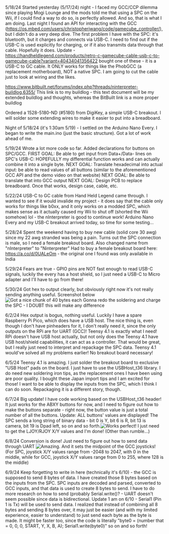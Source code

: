 5/18/24
Started yesterday (5/17/24) night - I faced my GCC/CCP dilemma since playing Mogi Lounge and the mods told me that using a SPC on the Wii, if I could find a way to do so, is perfectly allowed. And so, that is what I am doing.
Last night I found an API for interacting with the GCC (https://os.mbed.com/users/christopherjwang/code/gamecube_controller/), but I didn't do a very deep dive. The first problem I have with the SPC: it's bluetooth, but it charges and connects via USB-C.
I need to find out if the USB-C is used explicitly for charging, or if it also transmits data through that cable. Hopefully it does.
Update - https://handheldlegend.com/products/retro-c-gamecube-cable-usb-c-to-gamecube-cable?variant=40434041356422 bought one of these - it is a USB-C to GC cable. It ONLY works for things like the PhobGCC (a replacement motherboard), NOT a native SPC. I am going to cut the cable just to look at wiring and the likes.

https://www.bitbuilt.net/forums/index.php?threads/ninterpreter-buildlog.6355/
This link is to my buildlog - this text document will be my extended buildlog and thoughts, whereas the BitBuilt link is a more proper buildlog

Ordered a ‎1528-5180-ND‎ (#‎5180) from DigiKey, a simple USB-C breakout. I will solder some extending wires to make it easier to put into a breadboard.‎

Night of 5/18/24 (it's 1:30am 5/19) - I settled on the Arduino Nano Every. I began to write the main.ino (just the basic structure). Got a lot of work ahead of me.

5/19/24
Wrote a lot more code so far. Added declarations for buttons on SPC/GCC.
FIRST GOAL: Be able to get input from Data+/Data- lines on SPC's USB-C: HOPEFULLY my differential function works and can actually combine it into a single byte.
NEXT GOAL: Translate hexadecimal into actual input: be able to read values of all buttons (similar to the aforementioned GCC API and the demo video on that website)
NEXT GOAL: Be able to translate that into GCC output
NEXT GOAL: Design PCB to replace breadboard. Once that works, design case, cable, etc.

5/22/24
USB-C to GC cable from Hand Held Legend came through. I wanted to see if it would invalide my project - it does say that the cable only works for things like b0xx, and it only works on a modded SPC, which makes sense as it actually caused my Wii to shut off (shorted the Wii somehow) lol - the nInterpreter is good to continue work! Arduino Nano Every and my USB-C breakout arrived today, so time for some testing...

5/28/24
Spent the weekend having to buy new cable (solid core 30 awg) since my 22 awg stranded was being a pain. Turns out the SPC connection is male, so I need a female breakout board. Also changed name from "nInterpreter" to "Ninterpreter"
Had to buy a female breakout board here: https://a.co/d/0UALeOm - the original one I found was only available in India

5/29/24
Fears are true - GPIO pins are NOT fast enough to read USB-C signals, luckily the every has a host shield, so I just need a USB-C to Micro adapter and I'll have to go from there!

5/30/24
Got hex to output clearly, but obviously right now it's not really sending anything useful. Screenshot below
![Got a nice chunk of 40 bytes each](https://github.com/mmartini05/Ninterpreter/blob/main/Images/5.30.24.png)
Gonna redo the soldering and charge the SPC - I DOUBT this will make any difference

6/2/24
Hex output is bogus, nothing useful. Luckily I have a spare Raspberry Pi Pico, which does have a USB host. The nice thing is, even though I don't have pinheaders for it, I don't really need it, since the only outputs on the RPi are for UART (GCC)!
Teensy 4.1 is exactly what I need! RPi doesn't have USB host actually, but not only does the Teensy 4.1 have USB host/shield capabilities, it can act as a controller. That would be great, but I really just need to interpret and repackage the SPC data. Teensy 4.1 would've solved all my problems earlier! No breakout board necessary!

6/5/24
Teensy 4.1 is amazing. I just solder the breakout board to exclusive "USB Host" pads on the board. I just have to use the USBHost_t36 library. I do need new soldering iron tips, as the replacement ones I have been using are poor quality. I bought these Japan import tips and I am excited for those! I want to be able to display the inputs from the SPC, which I think I can do soon. Repackaging it is a different story, though.

6/7/24
Big update! I have code working based on the USBHost_t36 header! It just works for the ABXY buttons for now, and I need to figure out how to make the buttons separate - right now, the button value is just a total number of all the buttons.
Update: ALL buttons' values are displayed! The SPC sends a long string of binary data - bit 0 is Y, bit 6 is R, bit 13 is camera, bit 19 is Dpad left, so on and so forth.![Works perfect!](https://github.com/mmartini05/Ninterpreter/blob/main/Images/6.7.24.png) I just need to get the LJOY/RJOY X/Y values and I'm done! (Other than rumble...)

6/8/24
Conversion is done! Just need to figure out how to send data through UART ![Amazing. And it sets the midpoint of the GCC joysticks!](https://github.com/mmartini05/Ninterpreter/blob/main/Images/6.8.24.png) (For SPC, joystick X/Y values range from -2048 to 2047, with 0 in the middle, while for GCC, joystick X/Y values range from 0 to 255, where 128 is the middle)

6/9/24
Keep forgetting to write in here (technically it's 6/10) - the GCC is supposed to send 8 bytes of data. I have created those 8 bytes based on the inputs from the SPC. SPC inputs are decoded and parsed, converted to GCC inputs, and that data is used to create 8 bytes to send. I have to do more research on how to send (probably Serial.write()? - UART doesn't seem possible since data is bidirectional. Update 1 am on 6/10 - Serial1 (Pin 1 is Tx) will be used to send data. I realized that instead of combining all 8 bytes and sending 8 bytes over, it may just be easier (and with my limited experience, easier to understand) to just send each byte as the byte is made. It might be faster too, since the code is literally "byte0 = (number that = 0, 0, 0, START, Y, X, B, A); Serial1.write(byte0)" so on and so forth!
